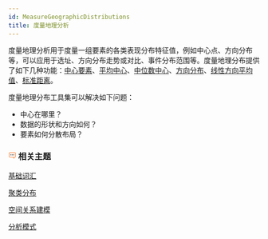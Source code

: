 ```yaml
---
id: MeasureGeographicDistributions
title: 度量地理分析
---
```

度量地理分析用于度量一组要素的各类表现分布特征值，例如中心点、方向分布等，可以应用于选址、方向分布走势或对比、事件分布范围等。度量地理分布提供了如下几种功能：[中心要素](CentralFeature)、[平均中心](MeanCenter)、[中位数中心](MeanCenterResult)、[方向分布](MeasureDirection)、[线性方向平均值](MeasureLinearDirectional)、[标准距离](MeasureStandardDistance)。

度量地理分布工具集可以解决如下问题：

  * 中心在哪里？
  * 数据的形状和方向如何？
  * 要素如何分散布局？

### ![](img/seealso.png) 相关主题

 [基础词汇](BasicVocabulary)

 [聚类分布](Clusters)

 [空间关系建模](SpatialRelationshipModeling)

 [分析模式](AnalyzingPatterns)


